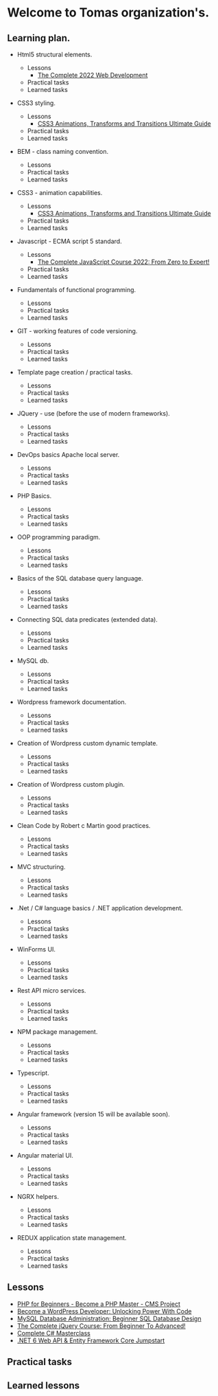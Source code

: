 # Welcome to Tomas organization's.

## Learning plan.
+ Html5 structural elements.
  + Lessons
    + [The Complete 2022 Web Development](https://www.udemy.com/course/the-complete-web-development-bootcamp)
  + Practical tasks
  + Learned tasks
+ CSS3 styling.
  + Lessons
    + [CSS3 Animations, Transforms and Transitions Ultimate Guide](https://www.udemy.com/course/css3-animations-transforms-and-transitions-ultimate-guide)
  + Practical tasks
  + Learned tasks

+ BEM - class naming convention.
  + Lessons
  + Practical tasks
  + Learned tasks
+ CSS3 - animation capabilities.
  + Lessons
    + [CSS3 Animations, Transforms and Transitions Ultimate Guide](https://www.udemy.com/course/css3-animations-transforms-and-transitions-ultimate-guide)
  + Practical tasks
  + Learned tasks
+ Javascript - ECMA script 5 standard.
  + Lessons
    + [The Complete JavaScript Course 2022: From Zero to Expert!](https://www.udemy.com/course/the-complete-javascript-course)
  + Practical tasks
  + Learned tasks
+ Fundamentals of functional programming.
  + Lessons
  + Practical tasks
  + Learned tasks
+ GIT - working features of code versioning.
  + Lessons
  + Practical tasks
  + Learned tasks
+ Template page creation / practical tasks.
  + Lessons
  + Practical tasks
  + Learned tasks
+ JQuery - use (before the use of modern frameworks).
  + Lessons
  + Practical tasks
  + Learned tasks
+ DevOps basics Apache local server.
  + Lessons
  + Practical tasks
  + Learned tasks
+ PHP Basics.
  + Lessons
  + Practical tasks
  + Learned tasks
+ OOP programming paradigm.
  + Lessons
  + Practical tasks
  + Learned tasks
+ Basics of the SQL database query language.
  + Lessons
  + Practical tasks
  + Learned tasks
+ Connecting SQL data predicates (extended data).
  + Lessons
  + Practical tasks
  + Learned tasks
+ MySQL db.
  + Lessons
  + Practical tasks
  + Learned tasks
+ Wordpress framework documentation.
  + Lessons
  + Practical tasks
  + Learned tasks
+ Creation of Wordpress custom dynamic template.
  + Lessons
  + Practical tasks
  + Learned tasks
+ Creation of Wordpress custom plugin.
  + Lessons
  + Practical tasks
  + Learned tasks
+ Clean Code by Robert c Martin good practices.
  + Lessons
  + Practical tasks
  + Learned tasks
+ MVC structuring.
  + Lessons
  + Practical tasks
  + Learned tasks
+ .Net / C# language basics / .NET application development.
  + Lessons
  + Practical tasks
  + Learned tasks
+ WinForms UI.
  + Lessons
  + Practical tasks
  + Learned tasks
+ Rest API micro services.
  + Lessons
  + Practical tasks
  + Learned tasks
+ NPM package management.
  + Lessons
  + Practical tasks
  + Learned tasks
+ Typescript.
  + Lessons
  + Practical tasks
  + Learned tasks
+ Angular framework (version 15 will be available soon).
  + Lessons
  + Practical tasks
  + Learned tasks
+ Angular material UI.
  + Lessons
  + Practical tasks
  + Learned tasks
+ NGRX helpers.
  + Lessons
  + Practical tasks
  + Learned tasks
+ REDUX application state management.
  + Lessons
  + Practical tasks
  + Learned tasks

## Lessons


+ [PHP for Beginners - Become a PHP Master - CMS Project](https://www.udemy.com/course/php-for-complete-beginners-includes-msql-object-oriented)
+ [Become a WordPress Developer: Unlocking Power With Code](https://www.udemy.com/course/become-a-wordpress-developer-php-javascript)
+ [MySQL Database Administration: Beginner SQL Database Design](https://www.udemy.com/course/mysql-dba-for-beginners)
+ [The Complete jQuery Course: From Beginner To Advanced!](https://www.udemy.com/course/jquery-tutorial)
+ [Complete C# Masterclass](https://www.udemy.com/course/complete-csharp-masterclass)
+ [.NET 6 Web API & Entity Framework Core Jumpstart](https://www.udemy.com/course/net-core-31-web-api-entity-framework-core-jumpstart)

## Practical tasks

## Learned lessons
